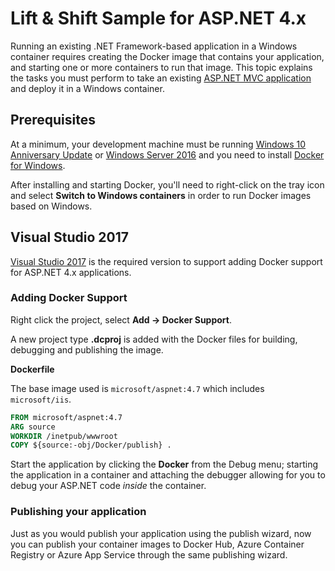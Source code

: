# Lift & Shift Sample for ASP.NET 4.x

Running an existing .NET Framework-based application in a Windows container
requires creating the Docker image that contains your application, and
starting one or more containers to run that image. This topic explains
the tasks you must perform to take an existing [ASP.NET MVC application](http://www.asp.net/mvc) and deploy it in a Windows container.

## Prerequisites

At a minimum, your development machine must be running
[Windows 10 Anniversary Update](https://www.microsoft.com/en-us/software-download/windows10/)
or [Windows Server 2016](https://www.microsoft.com/en-us/cloud-platform/windows-server) and you need to install [Docker for Windows](https://docs.docker.com/docker-for-windows/).

After installing and starting Docker, you'll need to right-click on the
tray icon and select **Switch to Windows containers** in order to run
Docker images based on Windows.

## Visual Studio 2017

[Visual Studio 2017](https://www.visualstudio.com/downloads) is the required version to support adding Docker support for ASP.NET 4.x applications.

### Adding Docker Support

Right click the project, select **Add -> Docker Support**.

A new project type **.dcproj** is added with the Docker files for building, debugging and publishing the image.

**Dockerfile**

The base image used is `microsoft/aspnet:4.7` which includes `microsoft/iis`.

```dockerfile
FROM microsoft/aspnet:4.7
ARG source
WORKDIR /inetpub/wwwroot
COPY ${source:-obj/Docker/publish} .
```

Start the application by clicking the **Docker** from the Debug menu; starting the application in a container and attaching the debugger allowing for you to debug your ASP.NET code *inside* the container.

### Publishing your application

Just as you would publish your application using the publish wizard, now you can publish your container images to Docker Hub, Azure Container Registry or Azure App Service through the same publishing wizard.